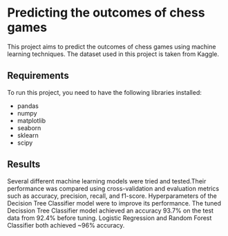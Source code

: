 # Predicting the outcomes of chess games

This project aims to predict the outcomes of chess games using machine learning techniques. The dataset used in this project is taken from Kaggle.

## Requirements

To run this project, you need to have the following libraries installed:  
* pandas  
* numpy  
* matplotlib  
* seaborn  
* sklearn  
* scipy  

## Results

Several different machine learning models were tried and tested.Their performance was compared using cross-validation and evaluation metrics such as accuracy, precision, recall, and f1-score. Hyperparameters of the Decision Tree Classifier model were to improve its performance. The tuned Decission Tree Classifier model achieved an accuracy 93.7% on the test data from 92.4% before tuning. Logistic Regression and Random Forest Classifier both achieved ~96% accuracy.
